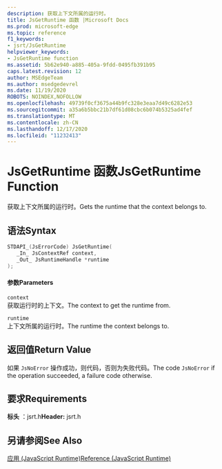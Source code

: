 ```yaml
---
description: 获取上下文所属的运行时。
title: JsGetRuntime 函数 |Microsoft Docs
ms.prod: microsoft-edge
ms.topic: reference
f1_keywords:
- jsrt/JsGetRuntime
helpviewer_keywords:
- JsGetRuntime function
ms.assetid: 5b62e940-a885-405a-9fdd-0495fb391b95
caps.latest.revision: 12
author: MSEdgeTeam
ms.author: msedgedevrel
ms.date: 11/19/2020
ROBOTS: NOINDEX,NOFOLLOW
ms.openlocfilehash: 49739f0cf3675a44b9fc328e3eaa7d49c6282e53
ms.sourcegitcommit: a35a6b5bbc21b7df61d08cbc6b074b5325ad4fef
ms.translationtype: MT
ms.contentlocale: zh-CN
ms.lasthandoff: 12/17/2020
ms.locfileid: "11232413"
---
```

# <span data-ttu-id="db81f-103">JsGetRuntime 函数</span><span class="sxs-lookup"><span data-stu-id="db81f-103">JsGetRuntime Function</span></span>

<span data-ttu-id="db81f-104">获取上下文所属的运行时。</span><span class="sxs-lookup"><span data-stu-id="db81f-104">Gets the runtime that the context belongs to.</span></span>  
  
## <span data-ttu-id="db81f-105">语法</span><span class="sxs-lookup"><span data-stu-id="db81f-105">Syntax</span></span>  
  
```cpp  
STDAPI_(JsErrorCode) JsGetRuntime(  
   _In_ JsContextRef context,  
   _Out_ JsRuntimeHandle *runtime  
);  
```  
  
#### <span data-ttu-id="db81f-106">参数</span><span class="sxs-lookup"><span data-stu-id="db81f-106">Parameters</span></span>  
 `context`  
 <span data-ttu-id="db81f-107">获取运行时的上下文。</span><span class="sxs-lookup"><span data-stu-id="db81f-107">The context to get the runtime from.</span></span>  
  
 `runtime`  
 <span data-ttu-id="db81f-108">上下文所属的运行时。</span><span class="sxs-lookup"><span data-stu-id="db81f-108">The runtime the context belongs to.</span></span>  
  
## <span data-ttu-id="db81f-109">返回值</span><span class="sxs-lookup"><span data-stu-id="db81f-109">Return Value</span></span>  
 <span data-ttu-id="db81f-110">如果 `JsNoError` 操作成功，则代码，否则为失败代码。</span><span class="sxs-lookup"><span data-stu-id="db81f-110">The code `JsNoError` if the operation succeeded, a failure code otherwise.</span></span>  
  
## <span data-ttu-id="db81f-111">要求</span><span class="sxs-lookup"><span data-stu-id="db81f-111">Requirements</span></span>  
 <span data-ttu-id="db81f-112">**标头** ：jsrt.h</span><span class="sxs-lookup"><span data-stu-id="db81f-112">**Header:** jsrt.h</span></span>  
  
## <span data-ttu-id="db81f-113">另请参阅</span><span class="sxs-lookup"><span data-stu-id="db81f-113">See Also</span></span>  
 [<span data-ttu-id="db81f-114">应用 (JavaScript Runtime)</span><span class="sxs-lookup"><span data-stu-id="db81f-114">Reference (JavaScript Runtime)</span></span>](../chakra-hosting/reference-javascript-runtime.md)
